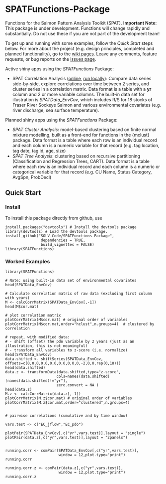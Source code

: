 # SPATFunctions-Package
Functions for the Salmon Pattern Analysis Toolkit (SPAT). **Important Note:** This package is under development. Functions will change rapidly and substantially. Do not use these if you are not part of the development team!

To get up and running with some examples, follow the *Quick Start* steps below. For more about the project (e.g. design principles, completed and planned functionality), go to the [wiki pages](https://github.com/SOLV-Code/SPATFunctions-Package/wiki). Leave any comments, feature requests, or bug reports on the [issues page](https://github.com/SOLV-Code/SPATFunctions-Package/issues).

Active shiny apps using the *SPATFunctions* Package:
* SPAT Correlation Analysis ([online](https://solv-code.shinyapps.io/spat_correlationanalysis/), [run locally](https://github.com/SOLV-Code/SPATApps)): Compare data series side-by-side, explore correlations over time between 2 series, and cluster series in a correlation matrix. Data format is a table with a **yr** column and 2 or more variable columns. The built-in data set for illustration is *SPATData_EnvCov*, which includes R/S for 18 stocks of Fraser River Sockeye Salmon and various environmental covariates (e.g. river discharge, sea surface temperature).

Planned shiny apps using the *SPATFunctions* Package:
* *SPAT Cluster Analysis*: model-based clustering based on finite normal mixture modelling, built as a front-end for functions in the {mclust} package. Data format is a table where each row is an individual record and each column is a numeric variable for that record (e.g. tag location, tag date, tag id, age, size) 
* *SPAT Tree Analysis*: clustering based on recursive partitioning (Classification and Regression Trees, CART). Data format is a table where each row is an individual record and each column is a numeric or categorical variable for that record (e.g. CU Name, Status Category, AvgSpn, ProbDecl) 


## Quick Start

### Install

To install this package directly from github, use

```
install.packages("devtools") # Install the devtools package
library(devtools) # Load the devtools package.
install_github("SOLV-Code/SPATFunctions-Package", 
				dependencies = TRUE,
                build_vignettes = FALSE)
library(SPATFunctions)				
```



### Worked Examples


```
library(SPATFunctions)

# Note: using built-in data set of environmental covariates
head(SPATData_EnvCov)

# Calculate correlation matrix of raw data (excluding first column with years)
M <- calcCorrMatrix(SPATData_EnvCov[,-1])
head(M$cor.mat)

# plot correlation matrix
plotCorrMatrix(M$cor.mat) # original order of variables
plotCorrMatrix(M$cor.mat,order="hclust",n.groups=4)  # clustered by correlation

# repeat, with modified data:
# - shift (offset) the pdo variable by 2 years (just as an illustration, this is not meaningful)
# - transform all variables to z-score (i.e. normalize)
head(SPATData_EnvCov)
data.shifted <- shiftSeries(SPATData_EnvCov, offsets=c(0,0,0,0,0,0,0,0,0,0,0,0,-2,0,0,rep(0,18)))
head(data.shifted)
data.z <- transformData(data.shifted,type="z-score",
                       cols=names(data.shifted)[names(data.shifted)!="yr"],
                       zero.convert = NA )
head(data.z)
M.z <- calcCorrMatrix(data.z[,-1])
plotCorrMatrix(M.z$cor.mat) # original order of variables
plotCorrMatrix(M.z$cor.mat,order="clustered",n.groups=4)


# pairwise correlations (cumulative and by time window)

vars.test <- c("EC_jflow","EC_pdo")

plotPair(SPATData_EnvCov[,c("yr",vars.test)],layout = "single")
plotPair(data.z[,c("yr",vars.test)],layout = "2panels")


running.corr <- comPair(SPATData_EnvCov[,c("yr",vars.test)],
                        window = 12,plot.type="print")
running.corr

running.corr.z <- comPair(data.z[,c("yr",vars.test)],
                        window = 12,plot.type="print")
running.corr.z
```

